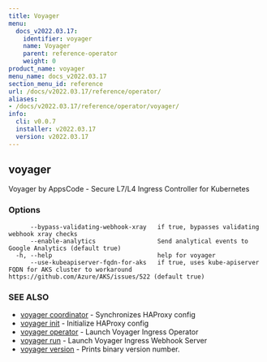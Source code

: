 ```yaml
---
title: Voyager
menu:
  docs_v2022.03.17:
    identifier: voyager
    name: Voyager
    parent: reference-operator
    weight: 0
product_name: voyager
menu_name: docs_v2022.03.17
section_menu_id: reference
url: /docs/v2022.03.17/reference/operator/
aliases:
- /docs/v2022.03.17/reference/operator/voyager/
info:
  cli: v0.0.7
  installer: v2022.03.17
  version: v2022.03.17
---
```


## voyager

Voyager by AppsCode - Secure L7/L4 Ingress Controller for Kubernetes

### Options

```
      --bypass-validating-webhook-xray   if true, bypasses validating webhook xray checks
      --enable-analytics                 Send analytical events to Google Analytics (default true)
  -h, --help                             help for voyager
      --use-kubeapiserver-fqdn-for-aks   if true, uses kube-apiserver FQDN for AKS cluster to workaround https://github.com/Azure/AKS/issues/522 (default true)
```

### SEE ALSO

* [voyager coordinator](/docs/v2022.03.17/reference/operator/voyager_coordinator)	 - Synchronizes HAProxy config
* [voyager init](/docs/v2022.03.17/reference/operator/voyager_init)	 - Initialize HAProxy config
* [voyager operator](/docs/v2022.03.17/reference/operator/voyager_operator)	 - Launch Voyager Ingress Operator
* [voyager run](/docs/v2022.03.17/reference/operator/voyager_run)	 - Launch Voyager Ingress Webhook Server
* [voyager version](/docs/v2022.03.17/reference/operator/voyager_version)	 - Prints binary version number.

